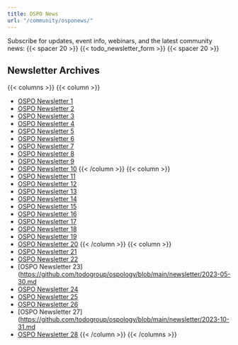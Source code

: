 ```yaml
---
title: OSPO News
url: "/community/osponews/"
---
```


Subscribe for updates, event info, webinars, and the latest community news:
{{< spacer 20 >}}
{{< todo_newsletter_form >}}
{{< spacer 20 >}}

## Newsletter Archives

{{< columns >}}
{{< column >}}
- [OSPO Newsletter 1](https://github.com/todogroup/ospology/blob/main/newsletter/2021-07-26.md)
- [OSPO Newsletter 2](https://github.com/todogroup/ospology/blob/main/newsletter/2021-08-30.md)
- [OSPO Newsletter 3](https://ospo-news.ghost.io/ospo-news-from-the-todo-group-issue-3/)
- [OSPO Newsletter 4](https://github.com/todogroup/ospology/blob/main/newsletter/2021-10-26.md)
- [OSPO Newsletter 5](https://github.com/todogroup/ospology/blob/main/newsletter/2021-11-30.md)
- [OSPO Newsletter 6](https://github.com/todogroup/ospology/blob/main/newsletter/2021-12-28.md)
- [OSPO Newsletter 7](https://github.com/todogroup/ospology/blob/main/newsletter/2022-01-31.md)
- [OSPO Newsletter 8](https://github.com/todogroup/ospology/blob/main/newsletter/2022-02-22.md)
- [OSPO Newsletter 9](https://github.com/todogroup/ospology/blob/main/newsletter/2022-03-29.md)
- [OSPO Newsletter 10](https://github.com/todogroup/ospology/blob/main/newsletter/2022-04-26.md)
{{< /column >}}
{{< column >}}
- [OSPO Newsletter 11](https://github.com/todogroup/ospology/blob/main/newsletter/2022-05-31.md)
- [OSPO Newsletter 12](https://github.com/todogroup/ospology/blob/main/newsletter/2022-06-28.md)
- [OSPO Newsletter 13](https://github.com/todogroup/ospology/blob/main/newsletter/2022-07-26.md)
- [OSPO Newsletter 14](https://github.com/todogroup/ospology/blob/main/newsletter/2022-08-30.md)
- [OSPO Newsletter 15](https://github.com/todogroup/ospology/blob/main/newsletter/2022-09-26.md)
- [OSPO Newsletter 16](https://github.com/todogroup/ospology/blob/main/newsletter/2022-10-25.md)
- [OSPO Newsletter 17](https://github.com/todogroup/ospology/blob/main/newsletter/2022-11-29.md)
- [OSPO Newsletter 18](https://github.com/todogroup/ospology/blob/main/newsletter/2022-12-30.md)
- [OSPO Newsletter 19](https://github.com/todogroup/ospology/blob/main/newsletter/2023-01-31.md)
- [OSPO Newsletter 20](https://github.com/todogroup/ospology/blob/main/newsletter/2023-02-27.md)
{{< /column >}}
{{< column >}}
- [OSPO Newsletter 21](https://github.com/todogroup/ospology/blob/main/newsletter/2023-03-29.md)
- [OSPO Newsletter 22](https://github.com/todogroup/ospology/blob/main/newsletter/2023-04-25.md)
- [OSPO Newsletter 23](https://github.com/todogroup/ospology/blob/main/newsletter/2023-05-30.md
- [OSPO Newsletter 24](https://github.com/todogroup/ospology/blob/main/newsletter/2023-07-25.md)
- [OSPO Newsletter 25](https://github.com/todogroup/ospology/blob/main/newsletter/2023-08-29.md)
- [OSPO Newsletter 26](https://github.com/todogroup/ospology/blob/main/newsletter/2023-10-02.md)
- [OSPO Newsletter 27](https://github.com/todogroup/ospology/blob/main/newsletter/2023-10-31.md
- [OSPO Newsletter 28](https://email.linuxfoundation.org/osponews-issue28)
{{< /column >}}
{{< /columns >}}